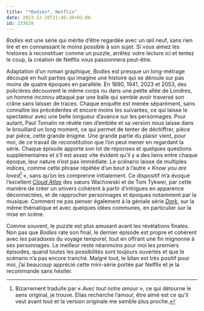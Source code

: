 ```yaml
---
title: "*Bodies*, Netflix"
date: 2023-12-10T21:45:38+01:00
id: 233629 
---
```


*Bodies* est une série qui mérite d’être regardée avec un œil neuf, sans rien lire et en connaissant le moins possible à son sujet. Si vous aimez les histoires à reconstituer comme un puzzle, arrêtez votre lecture ici et tentez le coup, la création de Netflix vous passionnera peut-être. 

Adaptation d’un roman graphique, *Bodies* est presque un long-métrage découpé en huit parties qui imagine une histoire qui se déroule sur pas moins de quatre époques en parallèle. En 1890, 1941, 2023 et 2053, des policières découvrent le même corps nu dans une petite allée de Londres, un homme inconnu attaqué par une balle qui semble avoir traversé son crâne sans laisser de traces. Chaque enquête est menée séparément, sans connaître les précédentes et encore moins les suivantes, ce qui laisse le spectateur avec une belle longueur d’avance sur les personnages. Pour autant, Paul Tomalin ne révèle rien d’emblée et sa version nous laisse dans le brouillard un long moment, ce qui permet de tenter de déchiffrer, pièce par pièce, cette grande énigme. Une grande partie du plaisir vient, pour moi, de ce travail de reconstitution que l’on peut mener en regardant la série. Chaque épisode apporte son lot de réponses et quelques questions supplémentaires et s’il est assez vite évident qu’il y a des liens entre chaque époque, leur nature n’est pas immédiate. Le scénario laisse de multiples indices, comme cette phrase répétée d’un bout à l’autre « *Know you are loved*[^1] », sans qu’on les comprenne initialement. Ce dispositif m’a évoqué l’excellent [*Cloud Atlas*](https://voiretmanger.fr/cloud-atlas-wachowski-tykwer/) des sœurs Wachowski et de Tom Tykwer, par cette manière de créer un univers cohérent à partir d’intrigues en apparence déconnectées, et de rapprocher personnages et époques notamment par la musique. Comment ne pas penser également à la géniale série [*Dark*](https://voiretmanger.fr/dark-odar-friese-netflix/), sur la même thématique et avec quelques idées communes, en particulier sur la mise en scène. 

Comme souvent, le puzzle est plus amusant avant les révélations finales. Non pas que *Bodies* rate son final, le dernier épisode est propre et cohérent avec les paradoxes du voyage temporel, tout en offrant une fin mignonne à ses personnages. Le meilleur reste néanmoins pour moi les premiers épisodes, quand toutes les possibilités sont toujours ouvertes et que le scénario n’a pas encore tranché. Malgré tout, le bilan est très positif pour moi, j’ai beaucoup apprécié cette mini-série portée par Netflix et je la recommande sans hésiter. 

[^1]: Bizarrement traduite par « *Avec tout notre amour* », ce qui détourne le sens original, je trouve. Elias recherche l’amour, être aimé est ce qu’il veut avant tout et la version originale me semble plus proche.